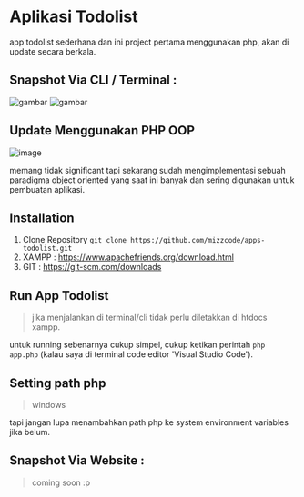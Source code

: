 # Aplikasi Todolist

app todolist sederhana dan ini project pertama menggunakan php, akan di update secara berkala.

## Snapshot Via CLI / Terminal :

![gambar](https://user-images.githubusercontent.com/101040281/198892274-25b149ee-495c-4dd7-863f-2fa0d4115a77.png)
![gambar](https://user-images.githubusercontent.com/101040281/198892377-d14165b8-6d8c-4dca-9745-5b3a3e683fa3.png)

## Update Menggunakan PHP OOP

![image](https://user-images.githubusercontent.com/101040281/221362125-8cc6aeca-6f11-4267-ba6f-63b034c84eaf.png)

memang tidak significant tapi sekarang sudah mengimplementasi sebuah paradigma object oriented yang saat ini banyak dan sering digunakan untuk pembuatan aplikasi.

## Installation

1. Clone Repository `git clone https://github.com/mizzcode/apps-todolist.git`
2. XAMPP : https://www.apachefriends.org/download.html
3. GIT : https://git-scm.com/downloads

## Run App Todolist

> jika menjalankan di terminal/cli tidak perlu diletakkan di htdocs xampp.

untuk running sebenarnya cukup simpel, cukup ketikan perintah `php app.php` (kalau saya di terminal code editor 'Visual Studio Code').

## Setting path php

> windows

tapi jangan lupa menambahkan path php ke system environment variables jika belum.

## Snapshot Via Website :

> coming soon :p
